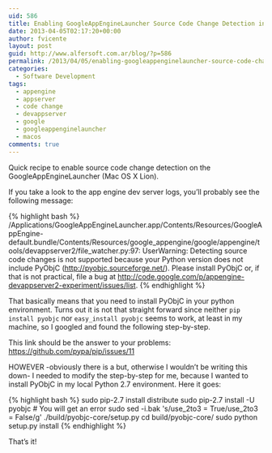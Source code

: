 ```yaml
---
uid: 586
title: Enabling GoogleAppEngineLauncher Source Code Change Detection in Mac OS X Lion
date: 2013-04-05T02:17:20+00:00
author: fvicente
layout: post
guid: http://www.alfersoft.com.ar/blog/?p=586
permalink: /2013/04/05/enabling-googleappenginelauncher-source-code-change-detection-in-mac-os-x-lion/
categories:
  - Software Development
tags:
  - appengine
  - appserver
  - code change
  - devappserver
  - google
  - googleappenginelauncher
  - macos
comments: true
---
```

Quick recipe to enable source code change detection on the GoogleAppEngineLauncher (Mac OS X Lion).

If you take a look to the app engine dev server logs, you&#8217;ll probably see the following message:

{% highlight bash %}
/Applications/GoogleAppEngineLauncher.app/Contents/Resources/GoogleAppEngine-default.bundle/Contents/Resources/google_appengine/google/appengine/tools/devappserver2/file_watcher.py:97: UserWarning: Detecting source code changes is not supported because your Python version does not include PyObjC (http://pyobjc.sourceforge.net/). Please install PyObjC or, if that is not practical, file a bug at http://code.google.com/p/appengine-devappserver2-experiment/issues/list.
{% endhighlight %}

That basically means that you need to install PyObjC in your python environment. Turns out it is not that straight forward since neither `pip install pyobjc` nor `easy_install pyobjc` seems to work, at least in my machine, so I googled and found the following step-by-step.

<!--more-->

This link should be the answer to your problems: <a href="https://github.com/pypa/pip/issues/11" title="pip doesn't install PyObjC" target="_blank">https://github.com/pypa/pip/issues/11</a>
  
HOWEVER -obviously there is a but, otherwise I wouldn&#8217;t be writing this down- I needed to modify the step-by-step for me, because I wanted to install PyObjC in my local Python 2.7 environment. Here it goes:

{% highlight bash %}
sudo pip-2.7 install distribute
sudo pip-2.7 install -U pyobjc     # You will get an error
sudo sed -i.bak 's/use_2to3 = True/use_2to3 = False/g' ./build/pyobjc-core/setup.py
cd build/pyobjc-core/
sudo python setup.py install
{% endhighlight %}

That&#8217;s it!
